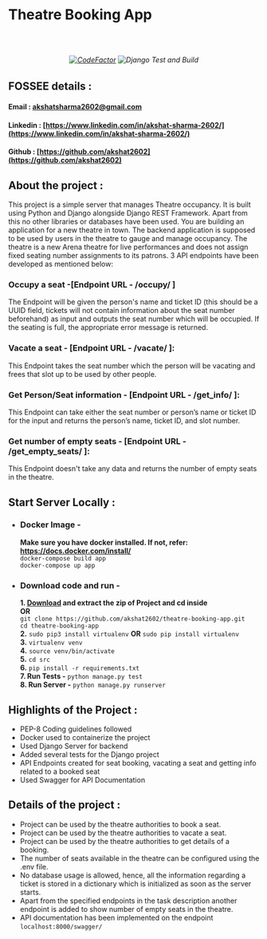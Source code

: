 # <p style="align: center;">Theatre Booking App </p>
<br>
<h6 align="center">

[![CodeFactor](https://www.codefactor.io/repository/github/akshat2602/theatre-booking-app/badge)](https://www.codefactor.io/repository/github/akshat2602/theatre-booking-app) 
![Django Test and Build](https://github.com/akshat2602/theatre-booking-app/workflows/Django%20Test%20and%20Build/badge.svg)

</h6>


## FOSSEE details :

#### Email : [akshatsharma2602@gmail.com](mailto:akshatsharma2602@gmail.com)
#### Linkedin : [https://www.linkedin.com/in/akshat-sharma-2602/](https://www.linkedin.com/in/akshat-sharma-2602/)
#### Github : [https://github.com/akshat2602](https://github.com/akshat2602)    


## About the project :
This project is a simple server that manages Theatre occupancy. It is built using Python and Django alongside Django REST Framework. Apart from this no other libraries or databases have been used.
You are building an application for a new theatre in town. The backend application is supposed to be used by users in the theatre to gauge and manage occupancy. The theatre is a new Arena theatre for live performances and does not assign fixed seating number assignments to its patrons. 3 API endpoints have been developed as mentioned below:

### Occupy a seat -[Endpoint URL - /occupy/ ] 
The Endpoint will be given the person's name and ticket ID (this should be a UUID field, tickets will not contain information about the seat number beforehand) as input and outputs the seat number which will be occupied. If the seating is full, the appropriate error message is returned.

### Vacate a seat - [Endpoint URL - /vacate/ ]: 
This Endpoint takes the seat number which the person will be vacating and frees that slot up to be used by other people.

### Get Person/Seat information - [Endpoint URL - /get_info/<NAME or SEATNUM or TICKETID> ]: 
This Endpoint can take either the seat number or person’s name or ticket ID for the input and returns the person’s name, ticket ID, and slot number.

### Get number of empty seats - [Endpoint URL - /get_empty_seats/ ]:
This Endpoint doesn't take any data and returns the number of empty seats in the theatre. 

## Start Server Locally :
* ### Docker Image - 
   **Make sure you have docker installed. If not, refer: https://docs.docker.com/install/** \
   `docker-compose build app` \
   `docker-compose up app`
* ### Download code and run - 
    **1. [Download](https://github.com/akshat2602/theatre-booking-app/archive/master.zip) and extract the zip of Project and cd inside**\
    **OR** \
    `git clone https://github.com/akshat2602/theatre-booking-app.git` \
    `cd theatre-booking-app` \
    **2.** `sudo pip3 install virtualenv`  **OR**  `sudo pip install virtualenv`\
    **3.** `virtualenv venv`\
    **4.** `source venv/bin/activate`\
    **5.** `cd src`\
    **6.** `pip install -r requirements.txt`\
    **7. Run Tests -** `python manage.py test`\
    **8. Run Server -** `python manage.py runserver`


## Highlights of the Project :
* PEP-8 Coding guidelines followed
* Docker used to containerize the project
* Used Django Server for backend
* Added several tests for the Django project
* API Endpoints created for seat booking, vacating a seat and getting info related to a booked seat
* Used Swagger for API Documentation 


## Details of the project :
 * Project can be used by the theatre authorities to book a seat.
 * Project can be used by the theatre authorities to vacate a seat.
 * Project can be used by the theatre authorities to get details of a booking.
 * The number of seats available in the theatre can be configured using the .env file.
 * No database usage is allowed, hence, all the information regarding a ticket is stored in a dictionary which is initialized as soon as the server starts.
 * Apart from the specified endpoints in the task description another endpoint is added to show number of empty seats in the theatre.
 * API documentation has been implemented on the endpoint `localhost:8000/swagger/`
